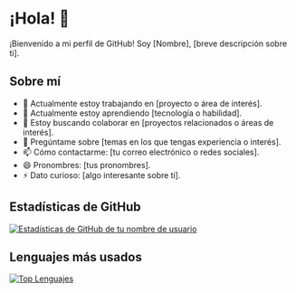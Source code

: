 # ¡Hola! 👋

¡Bienvenido a mi perfil de GitHub! Soy [Nombre], [breve descripción sobre ti].

## Sobre mí

- 🔭 Actualmente estoy trabajando en [proyecto o área de interés].
- 🌱 Actualmente estoy aprendiendo [tecnología o habilidad].
- 👯 Estoy buscando colaborar en [proyectos relacionados o áreas de interés].
- 💬 Pregúntame sobre [temas en los que tengas experiencia o interés].
- 📫 Cómo contactarme: [tu correo electrónico o redes sociales].
- 😄 Pronombres: [tus pronombres].
- ⚡ Dato curioso: [algo interesante sobre ti].

## Estadísticas de GitHub

[![Estadísticas de GitHub de tu nombre de usuario](https://github-readme-stats.vercel.app/api?username=tu_nombre_de_usuario&theme=dark)](https://github.com/anuraghazra/github-readme-stats)

## Lenguajes más usados

[![Top Lenguajes](https://github-readme-stats.vercel.app/api/top-langs/?username=tu_nombre_de_usuario&layout=compact&theme=dark)](https://github.com/anuraghazra/github-readme-stats)
